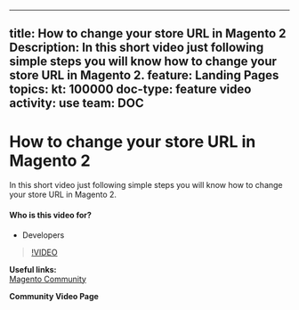 
---
title: How to change your store URL in Magento 2
Description: In this short video just following simple steps you will know how to change your store URL in Magento 2. 
feature: Landing Pages
topics:
kt: 100000
doc-type: feature video
activity: use
team: DOC
---
# How to change your store URL in Magento 2

In this short video just following simple steps you will know how to change your store URL in Magento 2.

#### Who is this video for?
* Developers

>[!VIDEO](https://video.tv.adobe.com/v/35488)

**Useful links:**
<br/>
[Magento Community](https://community.magento.com/)

**Community Video Page**